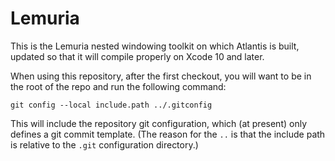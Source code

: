 # Lemuria

This is the Lemuria nested windowing toolkit on which Atlantis is built, updated so that it will compile properly on Xcode 10 and later.

When using this repository, after the first checkout, you will want to be in the root of the repo and run the following command:

```
git config --local include.path ../.gitconfig
```

This will include the repository git configuration, which (at present) only defines a git commit template. (The reason for the `..` is that the include path is relative to the `.git` configuration directory.)